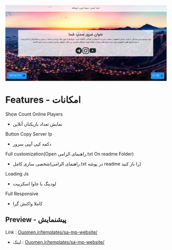 ![اسکرین شات - ScreenShot](https://raw.githubusercontent.com/MOBiNoUo/SA-MP-Website/main/screenshot/SCREENSHOT.png)

# Features - امکانات

Show Count Online Players
- نمایش تعداد بازیکنان آنلاین

Button Copy Server Ip
- دکمه کپی آیپی سرور

Full customization(Open راهنمای الزامی.txt On readme Folder)
- شخصی سازی کامل(راهنمای الزامی.txt در پوشه readme را باز کنید)

Loading Js
- لودینگ با جاوا اسکریپت

Full Responsive
- کاملا واکنش گرا

## Preview - پیشنمایش

Link : [Ouomen.ir/templates/sa-mp-website/](https://ouomen.ir/templates/sa-mp-website/)
- لینک : [Ouomen.ir/templates/sa-mp-website/](https://ouomen.ir/templates/sa-mp-website/)
